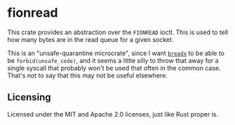 # fionread

This crate provides an abstraction over the `FIONREAD` ioctl. This is used to tell how many
bytes are in the read queue for a given socket.

This is an "unsafe-quarantine microcrate", since I want 
[`breadx`](https://github.com/bread-graphics/breadx) to be able to be `forbid(unsafe_code)`,
and it seems a little silly to throw that away for a single syscall that probably won't be
used that often in the common case. That's not to say that this may not be useful
elsewhere.

## Licensing

Licensed under the MIT and Apache 2.0 licenses, just like Rust proper is.